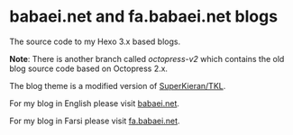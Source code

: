 babaei.net and fa.babaei.net blogs
==================================

The source code to my Hexo 3.x based blogs.

**Note**: There is another branch called _octopress-v2_ which contains the old blog source code based on Octopress 2.x.

The blog theme is a modified version of [SuperKieran/TKL](https://github.com/SuperKieran/TKL).

For my blog in English please visit [babaei.net](http://www.babaei.net/).

For my blog in Farsi please visit [fa.babaei.net](http://fa.babaei.net/).

